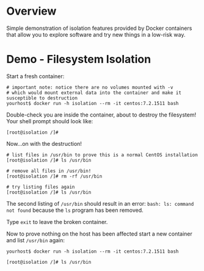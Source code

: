 # Overview #

Simple demonstration of isolation features provided by Docker containers that allow you to explore software and try new things in a low-risk way.

# Demo - Filesystem Isolation #

Start a fresh container:

```
# important note: notice there are no volumes mounted with -v 
# which would mount external data into the container and make it susceptible to destruction 
yourhost$ docker run -h isolation --rm -it centos:7.2.1511 bash
```

Double-check you are inside the container, about to destroy the filesystem!  Your shell prompt should look like:

```
[root@isolation /]#
```

Now...on with the destruction!

```
# list files in /usr/bin to prove this is a normal CentOS installation
[root@isolation /]# ls /usr/bin

# remove all files in /usr/bin!
[root@isolation /]# rm -rf /usr/bin

# try listing files again
[root@isolation /]# ls /usr/bin
```

The second listing of `/usr/bin` should result in an error: `bash: ls: command not found` because the `ls` program has been removed.

Type `exit` to leave the broken container.

Now to prove nothing on the host has been affected start a new container and list `/usr/bin` again:

```
yourhost$ docker run -h isolation --rm -it centos:7.2.1511 bash
```

```
[root@isolation /]# ls /usr/bin
```